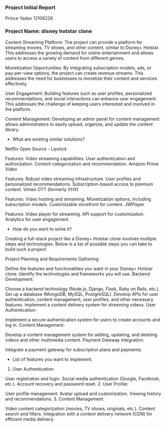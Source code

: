 ### Project Initial Report

Prince Yadav 
12106226

### Project Name: disney hotstar clone

Content Streaming Platform: The project can provide a platform for streaming movies, TV shows, and other content, similar to Disney+ Hotstar. This addresses the growing demand for online entertainment and allows users to access a variety of content from different genres.

Monetization Opportunities: By integrating subscription models, ads, or pay-per-view options, the project can create revenue streams. This addresses the need for businesses to monetize their content and services effectively.

User Engagement: Building features such as user profiles, personalized recommendations, and social interactions can enhance user engagement. This addresses the challenge of keeping users interested and involved in the platform.

Content Management: Developing an admin panel for content management allows administrators to easily upload, organize, and update the content library. 



- What are existing similar solutions?

Netflix Open Source - Lipstick

Features:
Video streaming capabilities.
User authentication and authorization.
Content categorization and recommendation.
Amazon Prime Video

Features:
Robust video streaming infrastructure.
User profiles and personalized recommendations.
Subscription-based access to premium content.
Vimeo OTT (formerly VHX)

Features:
Video hosting and streaming.
Monetization options, including subscription models.
Customizable storefront for content.
JWPlayer

Features:
Video player for streaming.
API support for customization.
Analytics for user engagement.

- How do you want to solve it?


Creating a full-stack project like a Disney+ Hotstar clone involves multiple steps and technologies. Below is a list of possible steps you can take to build such a project:

Project Planning and Requirements Gathering:

Define the features and functionalities you want in your Disney+ Hotstar clone.
Identify the technologies and frameworks you will use.
Backend Development:

Choose a backend technology (Node.js, Django, Flask, Ruby on Rails, etc.).
Set up a database (MongoDB, MySQL, PostgreSQL).
Develop APIs for user authentication, content management, user profiles, and other necessary features.
Implement a content delivery system for streaming videos.
User Authentication:

Implement a secure authentication system for users to create accounts and log in.
Content Management:

Develop a content management system for adding, updating, and deleting videos and other multimedia content.
Payment Gateway Integration:

Integrate a payment gateway for subscription plans and payments.

- List of features you want to implement.

1. User Authentication:

User registration and login.
Social media authentication (Google, Facebook, etc.).
Account recovery and password reset.
2. User Profile:

User profile management.
Avatar upload and customization.
Viewing history and recommendations.
3. Content Management:

Video content categorization (movies, TV shows, originals, etc.).
Content search and filters.
Integration with a content delivery network (CDN) for efficient media delivery.


